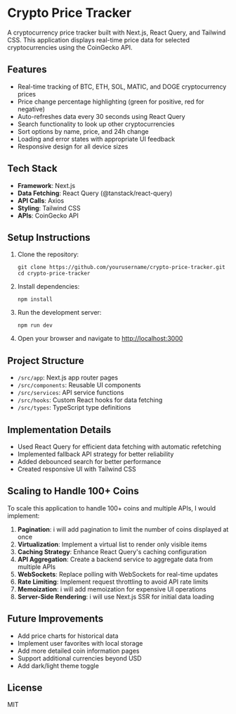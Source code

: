 # Crypto Price Tracker

A cryptocurrency price tracker built with Next.js, React Query, and Tailwind CSS. This application displays real-time price data for selected cryptocurrencies using the CoinGecko API.

## Features

- Real-time tracking of BTC, ETH, SOL, MATIC, and DOGE cryptocurrency prices
- Price change percentage highlighting (green for positive, red for negative)
- Auto-refreshes data every 30 seconds using React Query
- Search functionality to look up other cryptocurrencies
- Sort options by name, price, and 24h change
- Loading and error states with appropriate UI feedback
- Responsive design for all device sizes

## Tech Stack

- **Framework**: Next.js
- **Data Fetching**: React Query (@tanstack/react-query)
- **API Calls**: Axios
- **Styling**: Tailwind CSS
- **APIs**: CoinGecko API

## Setup Instructions

1. Clone the repository:
   ```
   git clone https://github.com/yourusername/crypto-price-tracker.git
   cd crypto-price-tracker
   ```

2. Install dependencies:
   ```
   npm install
   ```

3. Run the development server:
   ```
   npm run dev
   ```

4. Open your browser and navigate to [http://localhost:3000](http://localhost:3000)

## Project Structure

- `/src/app`: Next.js app router pages
- `/src/components`: Reusable UI components
- `/src/services`: API service functions
- `/src/hooks`: Custom React hooks for data fetching
- `/src/types`: TypeScript type definitions

## Implementation Details

- Used React Query for efficient data fetching with automatic refetching
- Implemented fallback API strategy for better reliability
- Added debounced search for better performance
- Created responsive UI with Tailwind CSS

## Scaling to Handle 100+ Coins

To scale this application to handle 100+ coins and multiple APIs, I would implement:

1. **Pagination**: i will add pagination to limit the number of coins displayed at once
2. **Virtualization**: Implement a virtual list to render only visible items
3. **Caching Strategy**: Enhance React Query's caching configuration
4. **API Aggregation**: Create a backend service to aggregate data from multiple APIs
5. **WebSockets**: Replace polling with WebSockets for real-time updates
6. **Rate Limiting**: Implement request throttling to avoid API rate limits
7. **Memoization**: i will add memoization for expensive UI operations
8. **Server-Side Rendering**: i will use Next.js SSR for initial data loading

## Future Improvements

- Add price charts for historical data
- Implement user favorites with local storage
- Add more detailed coin information pages
- Support additional currencies beyond USD
- Add dark/light theme toggle

## License

MIT
